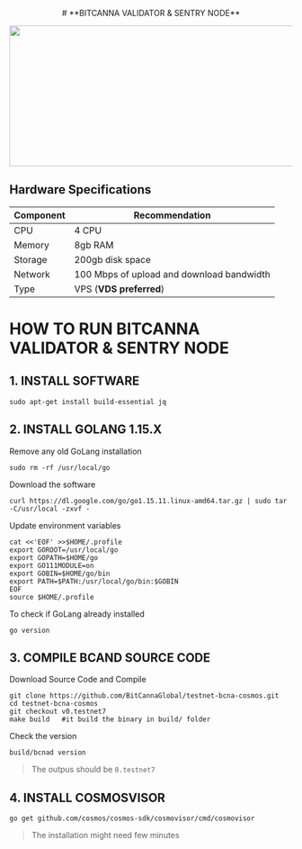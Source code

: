 <p align="center">
# **BITCANNA VALIDATOR & SENTRY NODE**
</p>

<p align="center">
  <img width="750" height="250" src="https://pbs.twimg.com/profile_banners/958710285430177793/1651667138/1500x500">
</p>

## **Hardware Specifications**

| Component  | Recommendation |
| ------------- | ------------- |
| CPU  | 4 CPU |
| Memory  | 8gb RAM |
| Storage  | 200gb disk space |
| Network | 100 Mbps of upload and download bandwidth |
| Type | VPS (**VDS preferred**) |

# **HOW TO RUN BITCANNA VALIDATOR & SENTRY NODE**

## **1. INSTALL SOFTWARE**

```
sudo apt-get install build-essential jq
```

## **2. INSTALL GOLANG 1.15.X**

Remove any old GoLang installation

```
sudo rm -rf /usr/local/go
```

Download the software

```
curl https://dl.google.com/go/go1.15.11.linux-amd64.tar.gz | sudo tar -C/usr/local -zxvf -
```

Update environment variables

```
cat <<'EOF' >>$HOME/.profile
export GOROOT=/usr/local/go
export GOPATH=$HOME/go
export GO111MODULE=on
export GOBIN=$HOME/go/bin
export PATH=$PATH:/usr/local/go/bin:$GOBIN
EOF
source $HOME/.profile
```

To check if GoLang already installed

```
go version
```

## **3. COMPILE BCAND SOURCE CODE**

Download Source Code and Compile

```
git clone https://github.com/BitCannaGlobal/testnet-bcna-cosmos.git
cd testnet-bcna-cosmos
git checkout v0.testnet7
make build   #it build the binary in build/ folder
```

Check the version

```
build/bcnad version
```

> The outpus should be ```0.testnet7```

## **4. INSTALL COSMOSVISOR**

```
go get github.com/cosmos/cosmos-sdk/cosmovisor/cmd/cosmovisor
```

> The installation might need few minutes
